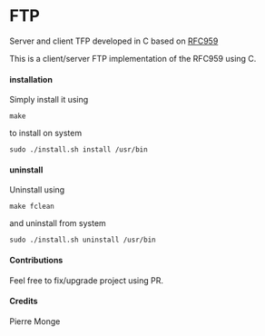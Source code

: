 # FTP
Server and client TFP developed in C based on [RFC959](https://www.w3.org/Protocols/rfc959/)

This is a client/server FTP implementation of the RFC959 using C.

#### installation

Simply install it using

`make`

to install on system

`sudo ./install.sh install /usr/bin`

#### uninstall

Uninstall using

`make fclean`

and uninstall from system

`sudo ./install.sh uninstall /usr/bin`


#### Contributions

Feel free to fix/upgrade project using PR.

#### Credits

Pierre Monge
